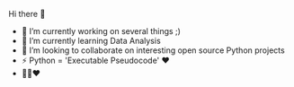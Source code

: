 <!--
**code-aesthete/code-aesthete** is a ✨ _special_ ✨ repository because its `README.md` (this file) appears on your GitHub profile.
-->
Hi there 👋
- 🔭 I’m currently working on several things ;)
- 🌱 I’m currently learning Data Analysis
- 👯 I’m looking to collaborate on interesting open source Python projects
- ⚡ Python = 'Executable Pseudocode' ❤️
- 🎉🐍❤️
